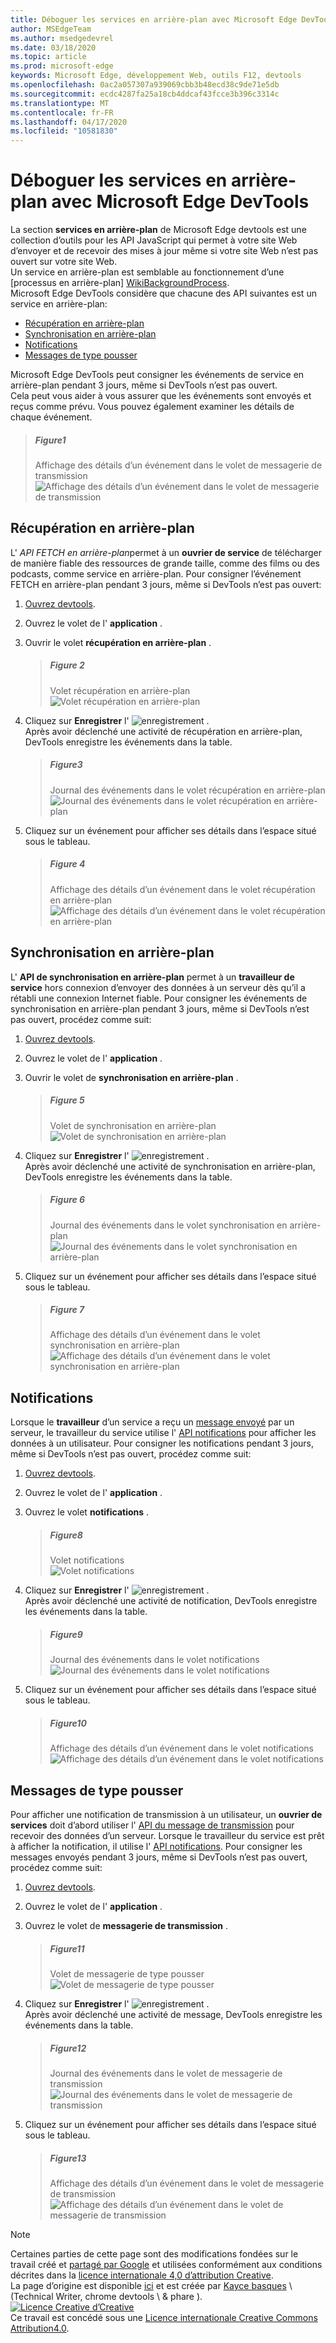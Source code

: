 ```yaml
---
title: Déboguer les services en arrière-plan avec Microsoft Edge DevTools
author: MSEdgeTeam
ms.author: msedgedevrel
ms.date: 03/18/2020
ms.topic: article
ms.prod: microsoft-edge
keywords: Microsoft Edge, développement Web, outils F12, devtools
ms.openlocfilehash: 0ac2a057307a939069cbb3b48ecd38c9de71e5db
ms.sourcegitcommit: ecdc4287fa25a18cb4ddcaf43fcce3b396c3314c
ms.translationtype: MT
ms.contentlocale: fr-FR
ms.lasthandoff: 04/17/2020
ms.locfileid: "10581830"
---
```

<!-- Copyright Kayce Basques 
   Licensed under the Apache License, Version 2.0 (the "License");
   you may not use this file except in compliance with the License.
   You may obtain a copy of the License at

       https://www.apache.org/licenses/LICENSE-2.0
       
   Unless required by applicable law or agreed to in writing, software
   distributed under the License is distributed on an "AS IS" BASIS,
   WITHOUT WARRANTIES OR CONDITIONS OF ANY KIND, either express or implied.
   See the License for the specific language governing permissions and
   limitations under the License.  -->  





# Déboguer les services en arrière-plan avec Microsoft Edge DevTools   



La section **services en arrière-plan** de Microsoft Edge devtools est une collection d’outils pour les API JavaScript qui permet à votre site Web d’envoyer et de recevoir des mises à jour même si votre site Web n’est pas ouvert sur votre site Web.  
Un service en arrière-plan est semblable au fonctionnement d’une [processus en arrière-plan] [WikiBackgroundProcess].  
Microsoft Edge DevTools considère que chacune des API suivantes est un service en arrière-plan:  

*   [Récupération en arrière-plan](#background-fetch)  
*   [Synchronisation en arrière-plan](#background-sync)  
*   [Notifications](#notifications)  
*   [Messages de type pousser](#push-messages)  

Microsoft Edge DevTools peut consigner les événements de service en arrière-plan pendant 3 jours, même si DevTools n’est pas ouvert.  
Cela peut vous aider à vous assurer que les événements sont envoyés et reçus comme prévu.  Vous pouvez également examiner les détails de chaque événement.  

> ##### Figure1  
> Affichage des détails d’un événement dans le volet de messagerie de transmission  
> ![Affichage des détails d’un événement dans le volet de messagerie de transmission][PushDetails]  

## Récupération en arrière-plan   

L' *API FETCH en arrière-plan*permet à un **ouvrier de service** de télécharger de manière fiable des ressources de grande taille, comme des films ou des podcasts, comme service en arrière-plan.  Pour consigner l’événement FETCH en arrière-plan pendant 3 jours, même si DevTools n’est pas ouvert:  

<!--Todo: add background fetch api section when available -->  

1.  [Ouvrez devtools][OpenDevTools].  
1.  Ouvrez le volet de l' **application** .  
1.  Ouvrir le volet **récupération en arrière-plan** .  
    
    > ##### Figure 2  
    > Volet récupération en arrière-plan  
    > ![Volet récupération en arrière-plan][FetchEmpty]  
    
1.  Cliquez sur **Enregistrer** l' ![ enregistrement ][ImageRecordIcon] .  
   Après avoir déclenché une activité de récupération en arrière-plan, DevTools enregistre les événements dans la table.  
    
    > ##### Figure3  
    > Journal des événements dans le volet récupération en arrière-plan  
    > ![Journal des événements dans le volet récupération en arrière-plan][FetchLog]  
    
1.  Cliquez sur un événement pour afficher ses détails dans l’espace situé sous le tableau.  
    
    > ##### Figure 4  
    > Affichage des détails d’un événement dans le volet récupération en arrière-plan  
    > ![Affichage des détails d’un événement dans le volet récupération en arrière-plan][FetchDetails]  

## Synchronisation en arrière-plan   

L' **API de synchronisation en arrière-plan** permet à un **travailleur de service** hors connexion d’envoyer des données à un serveur dès qu’il a rétabli une connexion Internet fiable.  Pour consigner les événements de synchronisation en arrière-plan pendant 3 jours, même si DevTools n’est pas ouvert, procédez comme suit:  

<!--Todo: add background sync api section when available -->  

1.  [Ouvrez devtools][OpenDevTools].  
1.  Ouvrez le volet de l' **application** .  
1.  Ouvrir le volet de **synchronisation en arrière-plan** .  
    
    > ##### Figure 5  
    > Volet de synchronisation en arrière-plan  
    > ![Volet de synchronisation en arrière-plan][SyncEmpty]  
    
1.  Cliquez sur **Enregistrer** l' ![ enregistrement ][ImageRecordIcon] .  
   Après avoir déclenché une activité de synchronisation en arrière-plan, DevTools enregistre les événements dans la table.  
    
    > ##### Figure 6  
    > Journal des événements dans le volet synchronisation en arrière-plan  
    > ![Journal des événements dans le volet synchronisation en arrière-plan][SyncLog]  
    
1.  Cliquez sur un événement pour afficher ses détails dans l’espace situé sous le tableau.  
    
    > ##### Figure 7  
    > Affichage des détails d’un événement dans le volet synchronisation en arrière-plan  
    > ![Affichage des détails d’un événement dans le volet synchronisation en arrière-plan][SyncDetails]  
    
## Notifications 

Lorsque le **travailleur** d’un service a reçu un [message envoyé][MDNPush] par un serveur, le travailleur du service utilise l' [API notifications][MDNNotifications] pour afficher les données à un utilisateur.  Pour consigner les notifications pendant 3 jours, même si DevTools n’est pas ouvert, procédez comme suit:  

1.  [Ouvrez devtools][OpenDevTools].  
1.  Ouvrez le volet de l' **application** .  
1.  Ouvrez le volet **notifications** .  
    
    > ##### Figure8  
    > Volet notifications  
    > ![Volet notifications][NotificationsEmpty]  
    
1.  Cliquez sur **Enregistrer** l' ![ enregistrement ][ImageRecordIcon] .  
   Après avoir déclenché une activité de notification, DevTools enregistre les événements dans la table.  
    
    > ##### Figure9  
    > Journal des événements dans le volet notifications  
    > ![Journal des événements dans le volet notifications][NotificationsLog]  
    
1.  Cliquez sur un événement pour afficher ses détails dans l’espace situé sous le tableau.  
    
    > ##### Figure10  
    > Affichage des détails d’un événement dans le volet notifications  
    > ![Affichage des détails d’un événement dans le volet notifications][NotificationsDetails]  
    
## Messages de type pousser 

Pour afficher une notification de transmission à un utilisateur, un **ouvrier de services** doit d’abord utiliser l' [API du message de transmission][MDNPush] pour recevoir des données d’un serveur.  Lorsque le travailleur du service est prêt à afficher la notification, il utilise l' [API notifications][MDNNotifications].  Pour consigner les messages envoyés pendant 3 jours, même si DevTools n’est pas ouvert, procédez comme suit:  

1.  [Ouvrez devtools][OpenDevTools].  
1.  Ouvrez le volet de l' **application** .  
1.  Ouvrez le volet de **messagerie de transmission** .  
    
    > ##### Figure11  
    > Volet de messagerie de type pousser  
    > ![Volet de messagerie de type pousser][PushEmpty]  

1.  Cliquez sur **Enregistrer** l' ![ enregistrement ][ImageRecordIcon] .  
    Après avoir déclenché une activité de message, DevTools enregistre les événements dans la table.  
    
    > ##### Figure12  
    > Journal des événements dans le volet de messagerie de transmission  
    > ![Journal des événements dans le volet de messagerie de transmission][PushLog]  

1.  Cliquez sur un événement pour afficher ses détails dans l’espace situé sous le tableau.  
    
    > ##### Figure13  
    > Affichage des détails d’un événement dans le volet de messagerie de transmission  
    > ![Affichage des détails d’un événement dans le volet de messagerie de transmission][PushDetails2]  
    
 



<!-- image links -->  

[ImageRecordIcon]: /microsoft-edge/devtools-guide-chromium/media/record-icon.msft.png  

[PushDetails]: /microsoft-edge/devtools-guide-chromium/media/javascript-application-background-services-push-messaging.msft.png "Figure 1: affichage des détails d’un événement dans le volet de messagerie de transmission"  
[FetchEmpty]: /microsoft-edge/devtools-guide-chromium/media/javascript-application-background-services-background-fetch-empty.msft.png "Figure 2: volet récupération en arrière-plan"  
[FetchLog]: /microsoft-edge/devtools-guide-chromium/media/javascript-application-background-services-background-fetch.msft.png "Figure 3: journal des événements dans le volet récupération en arrière-plan"  
[FetchDetails]: /microsoft-edge/devtools-guide-chromium/media/javascript-application-background-services-background-fetch-details.msft.png "Figure 4: affichage des détails d’un événement dans le volet récupération en arrière-plan"  
[SyncEmpty]: /microsoft-edge/devtools-guide-chromium/media/javascript-application-background-services-background-sync-empty.msft.png "Figure 5: volet de synchronisation en arrière-plan"  
[SyncLog]: /microsoft-edge/devtools-guide-chromium/media/javascript-application-background-services-background-sync.msft.png "Figure 6: journal des événements dans le volet synchronisation en arrière-plan"  
[SyncDetails]: /microsoft-edge/devtools-guide-chromium/media/javascript-application-background-services-background-sync-details.msft.png "Figure 7: affichage des détails d’un événement dans le volet synchronisation en arrière-plan"  
[NotificationsEmpty]: /microsoft-edge/devtools-guide-chromium/media/javascript-application-background-services-notifications-empty.msft.png "Figure 8: volet notifications"  
[NotificationsLog]: /microsoft-edge/devtools-guide-chromium/media/javascript-application-background-services-notifications.msft.png "Figure 9: journal des événements dans le volet notifications"  
[NotificationsDetails]: /microsoft-edge/devtools-guide-chromium/media/javascript-application-background-services-notifications-details.msft.png "Figure 10: affichage des détails d’un événement dans le volet notifications"  
[PushEmpty]: /microsoft-edge/devtools-guide-chromium/media/javascript-application-background-services-push-messaging-empty.msft.png "Figure 11: volet de messagerie de transmission"  
[PushLog]: /microsoft-edge/devtools-guide-chromium/media/javascript-application-background-services-push-messaging.msft.png "Figure 12: journal des événements dans le volet de messagerie de transmission"  
[PushDetails2]: /microsoft-edge/devtools-guide-chromium/media/javascript-application-background-services-push-messaging-details.msft.png "Figure 13: affichage des détails d’un événement dans le volet de messagerie de transmission"  

<!-- links -->  

<!--[BackgroundFetchAPI]: ../../../microsoft-edge/devtools-guide-chromium/whats-new/2018/12/background-fetch.md "Background Fetch API"  -->  
<!--[BackgroundSyncAPI]: ../../../microsoft-edge/devtools-guide-chromium/whats-new/2015/12/background-sync.md  "Background Sync API"  -->

[OpenDevTools]: ../open.md "Outils de développement Microsoft Edge (chrome) ouverts"  

[MDNNotifications]: https://developer.mozilla.org/docs/Web/API/Notifications_API "API notifications | MDN"  
[MDNPush]: https://developer.mozilla.org/docs/Web/API/Push_API "API de type pousser | MDN"  
<!--[ServiceWorkerCacheStorage]: https://alphabet.dev/service-workers-cache-storage "Service workers and the Cache Storage API | alphabet.dev"  -->
[WikiBackgroundProcess]: https://en.wikipedia.org/wiki/Background_process "processus en arrière-plan-Wikipédia"  

> [!NOTE]
> Certaines parties de cette page sont des modifications fondées sur le travail créé et [partagé par Google][GoogleSitePolicies] et utilisées conformément aux conditions décrites dans la [licence internationale 4,0 d’attribution Creative][CCA4IL].  
> La page d’origine est disponible [ici](https://developers.google.com/web/tools/chrome-devtools/javascript/background-services) et est créée par [Kayce basques][KayceBasques] \ (Technical Writer, chrome devtools \ & phare \).  
[![Licence Creative d’Creative][CCby4Image]][CCA4IL]  
Ce travail est concédé sous une [Licence internationale Creative Commons Attribution4.0][CCA4IL].  

[CCA4IL]: https://creativecommons.org/licenses/by/4.0  
[CCby4Image]: https://i.creativecommons.org/l/by/4.0/88x31.png  
[GoogleSitePolicies]: https://developers.google.com/terms/site-policies  
[KayceBasques]: https://developers.google.com/web/resources/contributors/kaycebasques  
